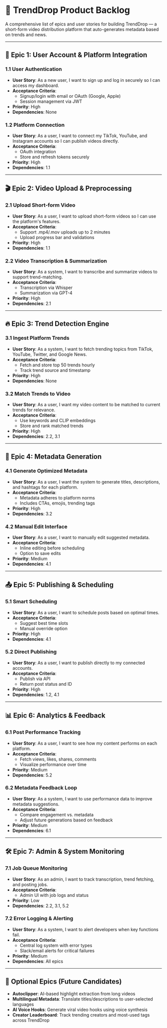 # 🧭 TrendDrop Product Backlog

A comprehensive list of epics and user stories for building TrendDrop — a short-form video distribution platform that auto-generates metadata based on trends and news.

---

## 🚀 Epic 1: User Account & Platform Integration

### 1.1 User Authentication
- **User Story**: As a new user, I want to sign up and log in securely so I can access my dashboard.
- **Acceptance Criteria**:
  - Signup/login with email or OAuth (Google, Apple)
  - Session management via JWT
- **Priority**: High
- **Dependencies**: None

### 1.2 Platform Connection
- **User Story**: As a user, I want to connect my TikTok, YouTube, and Instagram accounts so I can publish videos directly.
- **Acceptance Criteria**:
  - OAuth integration
  - Store and refresh tokens securely
- **Priority**: High
- **Dependencies**: 1.1

---

## 🎬 Epic 2: Video Upload & Preprocessing

### 2.1 Upload Short-form Video
- **User Story**: As a user, I want to upload short-form videos so I can use the platform's features.
- **Acceptance Criteria**:
  - Support .mp4/.mov uploads up to 2 minutes
  - Upload progress bar and validations
- **Priority**: High
- **Dependencies**: 1.1

### 2.2 Video Transcription & Summarization
- **User Story**: As a system, I want to transcribe and summarize videos to support trend-matching.
- **Acceptance Criteria**:
  - Transcription via Whisper
  - Summarization via GPT-4
- **Priority**: High
- **Dependencies**: 2.1

---

## 🔥 Epic 3: Trend Detection Engine

### 3.1 Ingest Platform Trends
- **User Story**: As a system, I want to fetch trending topics from TikTok, YouTube, Twitter, and Google News.
- **Acceptance Criteria**:
  - Fetch and store top 50 trends hourly
  - Track trend source and timestamp
- **Priority**: High
- **Dependencies**: None

### 3.2 Match Trends to Video
- **User Story**: As a user, I want my video content to be matched to current trends for relevance.
- **Acceptance Criteria**:
  - Use keywords and CLIP embeddings
  - Store and rank matched trends
- **Priority**: High
- **Dependencies**: 2.2, 3.1

---

## 📝 Epic 4: Metadata Generation

### 4.1 Generate Optimized Metadata
- **User Story**: As a user, I want the system to generate titles, descriptions, and hashtags for each platform.
- **Acceptance Criteria**:
  - Metadata adheres to platform norms
  - Includes CTAs, emojis, trending tags
- **Priority**: High
- **Dependencies**: 3.2

### 4.2 Manual Edit Interface
- **User Story**: As a user, I want to manually edit suggested metadata.
- **Acceptance Criteria**:
  - Inline editing before scheduling
  - Option to save edits
- **Priority**: Medium
- **Dependencies**: 4.1

---

## 📤 Epic 5: Publishing & Scheduling

### 5.1 Smart Scheduling
- **User Story**: As a user, I want to schedule posts based on optimal times.
- **Acceptance Criteria**:
  - Suggest best time slots
  - Manual override option
- **Priority**: High
- **Dependencies**: 4.1

### 5.2 Direct Publishing
- **User Story**: As a user, I want to publish directly to my connected accounts.
- **Acceptance Criteria**:
  - Publish via API
  - Return post status and ID
- **Priority**: High
- **Dependencies**: 1.2, 4.1

---

## 📊 Epic 6: Analytics & Feedback

### 6.1 Post Performance Tracking
- **User Story**: As a user, I want to see how my content performs on each platform.
- **Acceptance Criteria**:
  - Fetch views, likes, shares, comments
  - Visualize performance over time
- **Priority**: Medium
- **Dependencies**: 5.2

### 6.2 Metadata Feedback Loop
- **User Story**: As a system, I want to use performance data to improve metadata suggestions.
- **Acceptance Criteria**:
  - Compare engagement vs. metadata
  - Adjust future generations based on feedback
- **Priority**: Medium
- **Dependencies**: 6.1

---

## 🛠️ Epic 7: Admin & System Monitoring

### 7.1 Job Queue Monitoring
- **User Story**: As an admin, I want to track transcription, trend fetching, and posting jobs.
- **Acceptance Criteria**:
  - Admin UI with job logs and status
- **Priority**: Low
- **Dependencies**: 2.2, 3.1, 5.2

### 7.2 Error Logging & Alerting
- **User Story**: As a system, I want to alert developers when key functions fail.
- **Acceptance Criteria**:
  - Central log system with error types
  - Slack/email alerts for critical failures
- **Priority**: Medium
- **Dependencies**: All epics

---

## 🌱 Optional Epics (Future Candidates)

- **Autoclipper**: AI-based highlight extraction from long videos  
- **Multilingual Metadata**: Translate titles/descriptions to user-selected languages  
- **AI Voice Hooks**: Generate viral video hooks using voice synthesis  
- **Creator Leaderboard**: Track trending creators and most-used tags across TrendDrop
